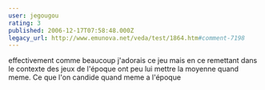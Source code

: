 ```yaml
---
user: jegougou
rating: 3
published: 2006-12-17T07:58:48.000Z
legacy_url: http://www.emunova.net/veda/test/1864.htm#comment-7198
---
```

effectivement comme beaucoup j'adorais ce jeu mais en ce remettant dans le contexte des jeux de l'époque ont peu lui mettre la moyenne quand meme.
Ce que l'on candide quand meme a l'époque
